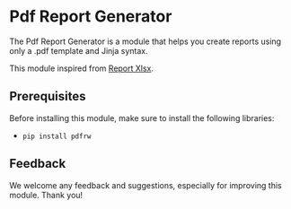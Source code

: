 # Pdf Report Generator

The Pdf Report Generator is a module that helps you create reports using only a .pdf template and Jinja syntax.

This module inspired from [Report Xlsx](https://apps.odoo.com/apps/modules/16.0/report_xlsx).

## Prerequisites

Before installing this module, make sure to install the following libraries:

- `pip install pdfrw`

## Feedback

We welcome any feedback and suggestions, especially for improving this module. Thank you!

